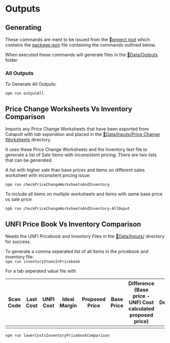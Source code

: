 # Outputs

## Generating
These commands are ment to be issued from the  📁[project root](../) which contains the [package.json](../package.json) file containing the commands outlined below.

When executed these commands will generate files in the [📁Data/Outputs](../Data/Outputs/) folder

### All Outputs
To Generate All Outputs:  

`npm run outputAll`

## Price Change Worksheets Vs Inventory Comparison
Imports any Price Change Worksheets that have been exported from Catapult with *tab seperation* and placed in the [📁Data/Inputs/Price Change Worksheets](../Data/Inputs/Price%20Change%20Worksheets/) directory. 

It uses these Price Change Worksheets and the Inventory text file to generate a list of Sale Items with inconsistent pricing. There are two lists that can be generated.


A list with higher sale than base prices and items on different sales worksheet with inconsitent pricing issue:  

`npm run checkPriceChangeWorksheetsAndInventory`

To include all items on multiple worksheets and items with same base price vs sale price

`npm run checkPriceChangeWorksheetsAndInventory-AllOuput`

## UNFI Price Book Vs Inventory Comparison
Needs the UNFI Pricebook and Inventory Files in the [📁Data/Inputs/](../Data/Inputs/) directory for success.

To generate a comma seperated list of all items in the pricebook and inventory file:  
`npm run inventoryItemsInPricebook`

For a tab seperated value file with 

| Scan Code | Last Cost | UNFI Cost | Ideal Margin | Proposed Price | Base Price | Difference (Base price - UNFI Cost calculated proposed price) | Description |
|-----------|-----------|-----------|--------------|----------------|------------|---------------------------------------------------------------|-------------|
|           |           |           |              |                |            |                                                               |             |

`npm run lowerCostsInventoryPricebookComparison`
